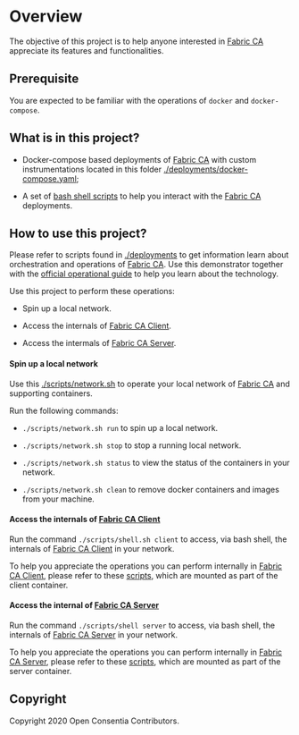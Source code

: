 # Overview

The objective of this project is to help anyone interested in [Fabric CA][1] appreciate its features and functionalities. 

## Prerequisite

You are expected to be familiar with the operations of `docker` and `docker-compose`.

## What is in this project?

* Docker-compose based deployments of [Fabric CA][1] with custom instrumentations located in this folder [./deployments/docker-compose.yaml](https://github.com/openconsentia/fabric-ca-analysis/blob/master/deployments/docker-compose.yaml);

* A set of [bash shell scripts](https://github.com/openconsentia/fabric-ca-analysis/blob/master/deploymentss/scripts) to help you interact with the [Fabric CA][1] deployments.

## How to use this project?

Please refer to scripts found in [./deployments](https://github.com/openconsentia/fabric-ca-analysis/blob/master/deployments) to get information learn about orchestration and operations of [Fabric CA][1]. Use this demonstrator together with the [official operational guide](https://hyperledger-fabric-ca.readthedocs.io/en/release-1.4/operations_guide.html) to help you learn about the technology.
 
Use this project to perform these operations:

* Spin up a local network.

* Access the internals of [Fabric CA Client][2].

* Access the intermals of [Fabric CA Server][3].

#### Spin up a local network

Use this [./scripts/network.sh](https://github.com/openconsentia/fabric-ca-analysis/blob/master/scripts/network.sh) to operate your local network of [Fabric CA][1] and supporting containers. 

Run the following commands:

* `./scripts/network.sh run` to spin up a local network.

* `./scripts/network.sh stop` to stop a running local network.

* `./scripts/network.sh status` to view the status of the containers in your network.

* `./scripts/network.sh clean` to remove docker containers and images from your machine. 

#### Access the internals of [Fabric CA Client][2]

Run the command `./scripts/shell.sh client` to access, via bash shell, the internals of [Fabric CA Client][2] in your network.

To help you appreciate the operations you can perform internally in [Fabric CA Client][2], please refer to these [scripts](https://github.com/openconsentia/fabric-ca-analysis/blob/master/deployments/scripts), which are mounted as part of the client container.

#### Access the internal of [Fabric CA Server][3]

Run the command `./scripts/shell server` to access, via bash shell, the internals of [Fabric CA Server][3] in your network.

To help you appreciate the operations you can perform internally in [Fabric CA Server][3], please refer to these [scripts](https://github.com/openconsentia/fabric-ca-analysis/blob/master/deployments/scripts), which are mounted as part of the server container.

## Copyright

Copyright 2020 Open Consentia Contributors.


[1]: https://hyperledger-fabric-ca.readthedocs.io/en/release-1.4/
[2]: https://hyperledger-fabric-ca.readthedocs.io/en/release-1.4/users-guide.html#fabric-ca-client
[3]: https://hyperledger-fabric-ca.readthedocs.io/en/release-1.4/users-guide.html#fabric-ca-server
